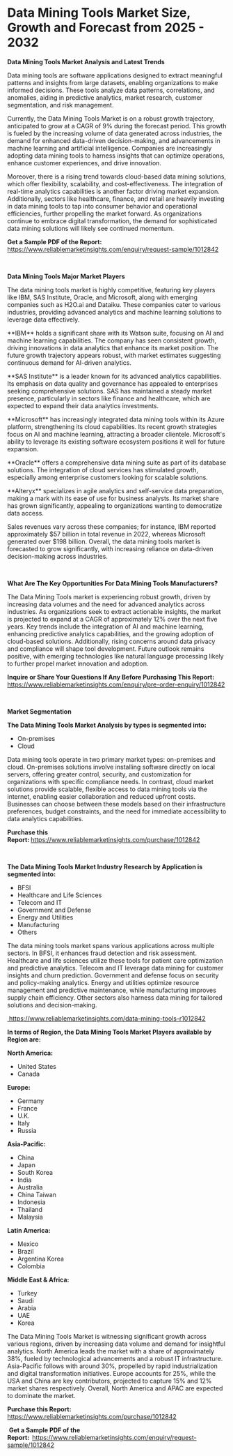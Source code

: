 <p><h1>Data Mining Tools Market Size, Growth and Forecast from 2025 - 2032</h1></p><p><strong>Data Mining Tools Market Analysis and Latest Trends</strong></p>
<p><p>Data mining tools are software applications designed to extract meaningful patterns and insights from large datasets, enabling organizations to make informed decisions. These tools analyze data patterns, correlations, and anomalies, aiding in predictive analytics, market research, customer segmentation, and risk management.</p><p>Currently, the Data Mining Tools Market is on a robust growth trajectory, anticipated to grow at a CAGR of 9% during the forecast period. This growth is fueled by the increasing volume of data generated across industries, the demand for enhanced data-driven decision-making, and advancements in machine learning and artificial intelligence. Companies are increasingly adopting data mining tools to harness insights that can optimize operations, enhance customer experiences, and drive innovation.</p><p>Moreover, there is a rising trend towards cloud-based data mining solutions, which offer flexibility, scalability, and cost-effectiveness. The integration of real-time analytics capabilities is another factor driving market expansion. Additionally, sectors like healthcare, finance, and retail are heavily investing in data mining tools to tap into consumer behavior and operational efficiencies, further propelling the market forward. As organizations continue to embrace digital transformation, the demand for sophisticated data mining solutions will likely see continued momentum.</p></p>
<p><strong>Get a Sample PDF of the Report:&nbsp;</strong> <a href="https://www.reliablemarketinsights.com/enquiry/request-sample/1012842?utm_campaign=2788&utm_medium=2&utm_source=Github&utm_content=ia&utm_term=17042025&utm_id=data-mining-tools">https://www.reliablemarketinsights.com/enquiry/request-sample/1012842</a></p>
<p>&nbsp;</p>
<p><strong>Data Mining Tools Major Market Players</strong></p>
<p><p>The data mining tools market is highly competitive, featuring key players like IBM, SAS Institute, Oracle, and Microsoft, along with emerging companies such as H2O.ai and Dataiku. These companies cater to various industries, providing advanced analytics and machine learning solutions to leverage data effectively.</p><p>**IBM** holds a significant share with its Watson suite, focusing on AI and machine learning capabilities. The company has seen consistent growth, driving innovations in data analytics that enhance its market position. The future growth trajectory appears robust, with market estimates suggesting continuous demand for AI-driven analytics.</p><p>**SAS Institute** is a leader known for its advanced analytics capabilities. Its emphasis on data quality and governance has appealed to enterprises seeking comprehensive solutions. SAS has maintained a steady market presence, particularly in sectors like finance and healthcare, which are expected to expand their data analytics investments.</p><p>**Microsoft** has increasingly integrated data mining tools within its Azure platform, strengthening its cloud capabilities. Its recent growth strategies focus on AI and machine learning, attracting a broader clientele. Microsoft's ability to leverage its existing software ecosystem positions it well for future expansion.</p><p>**Oracle** offers a comprehensive data mining suite as part of its database solutions. The integration of cloud services has stimulated growth, especially among enterprise customers looking for scalable solutions. </p><p>**Alteryx** specializes in agile analytics and self-service data preparation, making a mark with its ease of use for business analysts. Its market share has grown significantly, appealing to organizations wanting to democratize data access.</p><p>Sales revenues vary across these companies; for instance, IBM reported approximately $57 billion in total revenue in 2022, whereas Microsoft generated over $198 billion. Overall, the data mining tools market is forecasted to grow significantly, with increasing reliance on data-driven decision-making across industries.</p></p>
<p>&nbsp;</p>
<p><strong>What Are The Key Opportunities For Data Mining Tools Manufacturers?</strong></p>
<p><p>The Data Mining Tools market is experiencing robust growth, driven by increasing data volumes and the need for advanced analytics across industries. As organizations seek to extract actionable insights, the market is projected to expand at a CAGR of approximately 12% over the next five years. Key trends include the integration of AI and machine learning, enhancing predictive analytics capabilities, and the growing adoption of cloud-based solutions. Additionally, rising concerns around data privacy and compliance will shape tool development. Future outlook remains positive, with emerging technologies like natural language processing likely to further propel market innovation and adoption.</p></p>
<p><strong>Inquire or Share Your Questions If Any Before Purchasing This Report:</strong> <a href="https://www.reliablemarketinsights.com/enquiry/pre-order-enquiry/1012842?utm_campaign=2788&utm_medium=2&utm_source=Github&utm_content=ia&utm_term=17042025&utm_id=data-mining-tools">https://www.reliablemarketinsights.com/enquiry/pre-order-enquiry/1012842</a></p>
<p>&nbsp;</p>
<p><strong>Market Segmentation</strong></p>
<p><strong>The Data Mining Tools Market Analysis by types is segmented into:</strong></p>
<p><ul><li>On-premises</li><li>Cloud</li></ul></p>
<p><p>Data mining tools operate in two primary market types: on-premises and cloud. On-premises solutions involve installing software directly on local servers, offering greater control, security, and customization for organizations with specific compliance needs. In contrast, cloud market solutions provide scalable, flexible access to data mining tools via the internet, enabling easier collaboration and reduced upfront costs. Businesses can choose between these models based on their infrastructure preferences, budget constraints, and the need for immediate accessibility to data analytics capabilities.</p></p>
<p><strong>Purchase this Report:&nbsp;</strong><a href="https://www.reliablemarketinsights.com/purchase/1012842?utm_campaign=2788&utm_medium=2&utm_source=Github&utm_content=ia&utm_term=17042025&utm_id=data-mining-tools">https://www.reliablemarketinsights.com/purchase/1012842</a></p>
<p>&nbsp;</p>
<p><strong>The Data Mining Tools Market Industry Research by Application is segmented into:</strong></p>
<p><ul><li>BFSI</li><li>Healthcare and Life Sciences</li><li>Telecom and IT</li><li>Government and Defense</li><li>Energy and Utilities</li><li>Manufacturing</li><li>Others</li></ul></p>
<p><p>The data mining tools market spans various applications across multiple sectors. In BFSI, it enhances fraud detection and risk assessment. Healthcare and life sciences utilize these tools for patient care optimization and predictive analytics. Telecom and IT leverage data mining for customer insights and churn prediction. Government and defense focus on security and policy-making analytics. Energy and utilities optimize resource management and predictive maintenance, while manufacturing improves supply chain efficiency. Other sectors also harness data mining for tailored solutions and decision-making.</p></p>
<p><a href="https://www.reliablemarketinsights.com/data-mining-tools-r1012842?utm_campaign=2788&utm_medium=2&utm_source=Github&utm_content=ia&utm_term=17042025&utm_id=data-mining-tools">&nbsp;https://www.reliablemarketinsights.com/data-mining-tools-r1012842</a></p>
<p><strong>In terms of Region, the Data Mining Tools Market Players available by Region are:</strong></p>
<p>
    <p> <strong> North America: </strong>
        <ul>
            <li>United States</li>
            <li>Canada</li>
        </ul>
        </p> 
    <p> <strong> Europe: </strong>
        <ul>
            <li>Germany</li>
            <li>France</li>
            <li>U.K.</li>
            <li>Italy</li>
            <li>Russia</li>
        </ul>
        </p> 
    <p> <strong> Asia-Pacific: </strong>
        <ul>
            <li>China</li>
            <li>Japan</li>
            <li>South Korea</li>
            <li>India</li>
            <li>Australia</li>
            <li>China Taiwan</li>
            <li>Indonesia</li>
            <li>Thailand</li>
            <li>Malaysia</li>
        </ul>
        </p> 
    <p> <strong> Latin America: </strong>
        <ul>
            <li>Mexico</li>
            <li>Brazil</li>
            <li>Argentina Korea</li>
            <li>Colombia</li>
        </ul>
        </p> 
    <p> <strong> Middle East & Africa: </strong>
        <ul>
            <li>Turkey</li>
            <li>Saudi</li>
            <li>Arabia</li>
            <li>UAE</li>
            <li>Korea</li>
        </ul>
    </p>
    </p>
<p><p>The Data Mining Tools Market is witnessing significant growth across various regions, driven by increasing data volume and demand for insightful analytics. North America leads the market with a share of approximately 38%, fueled by technological advancements and a robust IT infrastructure. Asia-Pacific follows with around 30%, propelled by rapid industrialization and digital transformation initiatives. Europe accounts for 25%, while the USA and China are key contributors, projected to capture 15% and 12% market shares respectively. Overall, North America and APAC are expected to dominate the market.</p></p>
<p><strong>Purchase this Report: </strong><a href="https://www.reliablemarketinsights.com/purchase/1012842?utm_campaign=2788&utm_medium=2&utm_source=Github&utm_content=ia&utm_term=17042025&utm_id=data-mining-tools">https://www.reliablemarketinsights.com/purchase/1012842</a></p>
<p>&nbsp;<strong>Get a Sample PDF of the Report:&nbsp;&nbsp;</strong><a href="https://www.reliablemarketinsights.com/enquiry/request-sample/1012842?utm_campaign=2788&utm_medium=2&utm_source=Github&utm_content=ia&utm_term=17042025&utm_id=data-mining-tools">https://www.reliablemarketinsights.com/enquiry/request-sample/1012842</a></p>
<p><strong></strong></p>
<p><p></p><p></p><p></p></p>